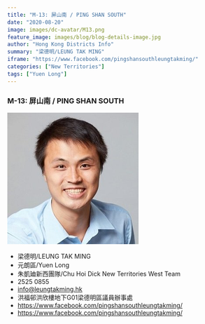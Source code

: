 ```yaml
---
title: "M-13: 屏山南 / PING SHAN SOUTH"
date: "2020-08-20"
image: images/dc-avatar/M13.png
feature_image: images/blog/blog-details-image.jpg
author: "Hong Kong Districts Info"
summary: "梁德明/LEUNG TAK MING"
iframe: "https://www.facebook.com/pingshansouthleungtakming/"
categories: ["New Territories"]
tags: ["Yuen Long"]
---
```


### M-13: 屏山南 / PING SHAN SOUTH  
![](/images/dc-avatar/M13.png)  

 - 梁德明/LEUNG TAK MING  
 - 元朗區/Yuen Long  
 - 朱凱廸新西團隊/Chu Hoi Dick New Territories West Team  
 - 2525 0855  
 - info@leungtakming.hk  
 - 洪福邨洪欣樓地下G01梁德明區議員辦事處  
 - https://www.facebook.com/pingshansouthleungtakming/  
 - https://www.facebook.com/pingshansouthleungtakming/
